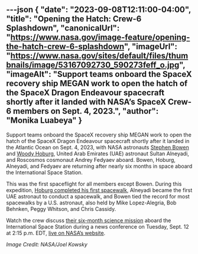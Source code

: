 ---json
{
  "date": "2023-09-08T12:11:00-04:00",
  "title": "Opening the Hatch: Crew-6 Splashdown",
  "canonicalUrl": "https://www.nasa.gov/image-feature/opening-the-hatch-crew-6-splashdown",
  "imageUrl": "https://www.nasa.gov/sites/default/files/thumbnails/image/53167092730_590273feff_o.jpg",
  "imageAlt": "Support teams onboard the SpaceX recovery ship MEGAN work to open the hatch of the SpaceX Dragon Endeavour spacecraft shortly after it landed with NASA’s SpaceX Crew-6 members on Sept. 4, 2023.",
  "author": "Monika Luabeya"
}
---

Support teams onboard the SpaceX recovery ship MEGAN work to open the hatch of the SpaceX Dragon Endeavour spacecraft shortly after it landed in the Atlantic Ocean on Sept. 4, 2023, with NASA astronauts [Stephen Bowen](https://www.nasa.gov/astronauts/biographies/stephen-g-bowen) and [Woody Hoburg](https://www.nasa.gov/astronauts/biographies/warren-hoburg), United Arab Emirates (UAE) astronaut Sultan Alneyadi, and Roscosmos cosmonaut Andrey Fedyaev aboard. Bowen, Hoburg, Alneyadi, and Fedyaev are returning after nearly six months in space aboard the International Space Station.

This was the first spaceflight for all members except Bowen. During this expedition, [Hoburg completed his first spacewalk](https://www.nasa.gov/image-feature/spacewalker-woody-hoburg-rides-the-canadarm2-robotic-arm), Alneyadi became the first UAE astronaut to conduct a spacewalk, and Bowen tied the record for most spacewalks by a U.S. astronaut, also held by Mike Lopez-Alegria, Bob Behnken, Peggy Whitson, and Chris Cassidy.

Watch the crew discuss [their six-month science mission](https://www.nasa.gov/press-release/now-home-on-earth-nasa-s-spacex-crew-6-to-discuss-space-science) aboard the International Space Station during a news conference on Tuesday, Sept. 12 at 2:15 p.m. EDT, [live on NASA’s website](https://www.nasa.gov/live).

_Image Credit: NASA/Joel Kowsky_
